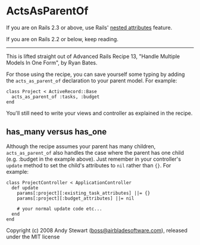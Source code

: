 # ActsAsParentOf

If you are on Rails 2.3 or above, use Rails' [nested attributes](http://guides.rubyonrails.org/2_3_release_notes.html#nested-attributes) feature.

If you are on Rails 2.2 or below, keep reading.

-----

This is lifted straight out of Advanced Rails Recipe 13, "Handle Multiple Models In One Form", by Ryan Bates.

For those using the recipe, you can save yourself some typing by adding the `acts_as_parent_of` declaration to your parent model.  For example:

    class Project < ActiveRecord::Base
      acts_as_parent_of :tasks, :budget
    end

You'll still need to write your views and controller as explained in the recipe.


## has_many versus has_one

Although the recipe assumes your parent has many children, `acts_as_parent_of` also handles the case where the parent has one child (e.g. :budget in the example above).  Just remember in your controller's `update` method to set the child's attributes to `nil` rather than `{}`.  For example:

    class ProjectController < ApplicationController
      def update
        params[:project][:existing_task_attributes] ||= {}
        params[:project][:budget_attributes] ||= nil

        # your normal update code etc...
      end
    end


Copyright (c) 2008 Andy Stewart (boss@airbladesoftware.com), released under the MIT license
